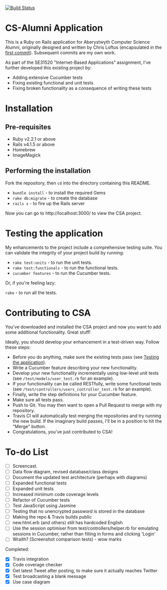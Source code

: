 [![Build Status](https://magnum.travis-ci.com/ChrisBAshton/se315-csa.svg?token=HSfkP4Tffj4JT2ugyno9&branch=master)](https://magnum.travis-ci.com/ChrisBAshton/se315-csa)

# CS-Alumni Application

This is a Ruby on Rails application for Aberystwyth Computer Science Alumni, originally designed and written by Chris Loftus (encapsulated in the [first commit](https://github.com/ChrisBAshton/se315-csa/commit/d8663a96d59351f3598384069411a26e9fdcf864)). Subsequent commits are my own work.

As part of the SE31520 "Internet-Based Applications" assignment, I've further developed this existing project by:

* Adding extensive Cucumber tests
* Fixing existing functional and unit tests
* Fixing broken functionality as a consequence of writing these tests

# Installation

## Pre-requisites

* Ruby v2.2.1 or above
* Rails v4.1.5 or above
* Homebrew
* ImageMagick

## Performing the installation

Fork the repository, then `cd` into the directory containing this README.

* `bundle install` - to install the required Gems
* `rake db:migrate` - to create the database
* `rails s` - to fire up the Rails server

Now you can go to http://localhost:3000/ to view the CSA project.

# Testing the application

My enhancements to the project include a comprehensive testing suite. You can validate the integrity of your project build by running:

* `rake test:units` - to run the unit tests.
* `rake test:functionals` - to run the functional tests.
* `cucumber features` - to run the Cucumber tests.

Or, if you're feeling lazy:

`rake` - to run all the tests.

# Contributing to CSA

You've downloaded and installed the CSA project and now you want to add some additional functionality. Great stuff!

Ideally, you should develop your enhancement in a test-driven way. Follow these steps:

* Before you do anything, make sure the existing tests pass (see [Testing the application](https://github.com/ChrisBAshton/se315-csa#testing-the-application)).
* Write a Cucumber feature describing your new functionality.
* Develop your new functionality incrementally using low-level unit tests (see `/test/models/user_test.rb` for an example).
* If your functionality can be called RESTfully, write some functional tests (see `/test/controllers/users_controller_test.rb` for an example).
* Finally, write the step definitions for your Cucumber feature.
* Make sure all tests pass.
* Push to Git. You may then want to open a Pull Request to merge with my repository.
* Travis CI will automatically test merging the repositories and try running the new build. If the imaginary build passes, I'll be in a position to hit the "Merge" button.
* Congratulations, you've just contributed to CSA!

# To-do List

- [ ] Screencast.
- [ ] Data flow diagram, revised database/class designs
- [ ] Document the updated test architecture (perhaps with diagrams)
- [ ] Expanded functional tests
- [ ] Expanded unit tests
- [ ] Increased minimum code coverage levels
- [ ] Refactor of Cucumber tests
- [ ] Test JavaScript using Jasmine
- [ ] Testing that no unencrypted password is stored in the database
- [ ] Making the repo & Travis builds public
- [ ] new.html.erb (and others) still has hardcoded English
- [ ] Use the session optimiser from test/controllers/helper.rb for emulating sessions in Cucumber, rather than filling in forms and clicking 'Login'
- [ ] Wraith? (Screenshot comparison tests) - wow marks

Completed:

- [x] Travis integration
- [x] Code coverage checker
- [x] Get latest Tweet after posting, to make sure it actually reaches Twitter
- [x] Test broadcasting a blank message
- [x] Use case diagram